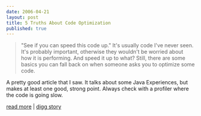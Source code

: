 ```yaml
---
date: 2006-04-21
layout: post
title: 5 Truths About Code Optimization
published: true
---
```

<blockquote class="posterous_medium_quote">"See if you can speed this code up." It's usually code I've never seen. It's probably important, otherwise they wouldn't be worried about how it is performing. And speed it up to what? Still, there are some basics you can fall back on when someone asks you to optimize some code.</blockquote><p />A pretty good article that I saw.  It talks about some Java Experiences, but makes at least one good, strong point.  Always check with a profiler where the code is going slow.<p /><a href="http://jroller.com/page/rolsen/20060419/">read more</a> | <a href="http://digg.com/programming/5_Truths_About_Code_Optimization">digg story</a><div class="blogger-post-footer"><img class="posterous_download_image" src="https://blogger.googleusercontent.com/tracker/8109338-114562359903452365?l=www.kinlan.co.uk%2Findex.html" height="1" alt="" width="1" /></div>

